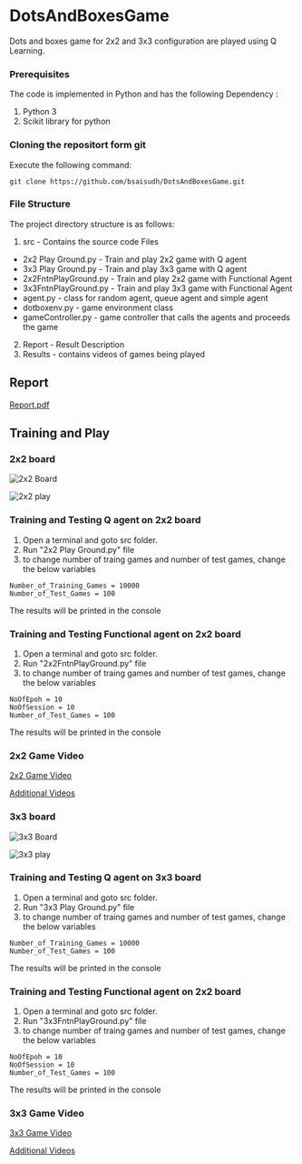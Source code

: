# DotsAndBoxesGame

Dots and boxes game for 2x2 and 3x3 configuration are played using Q Learning.

### Prerequisites

The code is implemented in Python and has the following Dependency :
1. Python 3
2. Scikit library for python

### Cloning the repositort form git

Execute the following command:
```
git clone https://github.com/bsaisudh/DotsAndBoxesGame.git
```

### File Structure

The project directory structure is as follows:
1. src - Contains the source code Files
  * 2x2 Play Ground.py - Train and play 2x2 game with Q agent
  * 3x3 Play Ground.py - Train and play 3x3 game with Q agent
  * 2x2FntnPlayGround.py - Train and play 2x2 game with Functional Agent
  * 3x3FntnPlayGround.py - Train and play 3x3 game with Functional Agent
  * agent.py - class for random agent, queue agent and simple agent
  * dotboxenv.py - game environment class
  * gameController.py - game controller that calls the agents and proceeds the game
2. Report - Result Description
3. Results - contains videos of games being played

## Report
[Report.pdf](https://github.com/bsaisudh/DotsAndBoxesGame/blob/master/Report/Report.pdf)

## Training and Play

### 2x2 board

![2x2 Board](https://github.com/bsaisudh/DotsAndBoxesGame/blob/master/Results/2x2Grid.png)

![2x2 play](https://github.com/bsaisudh/DotsAndBoxesGame/blob/master/Results/2x2Gif.gif)

### Training and Testing Q agent on 2x2 board
1. Open a terminal and goto src folder.
2. Run "2x2 Play Ground.py" file
3. to change number of traing games and number of test games, change the below variables
```
Number_of_Training_Games = 10000
Number_of_Test_Games = 100
```
The results will be printed in the console

### Training and Testing Functional agent on 2x2 board
1. Open a terminal and goto src folder.
2. Run "2x2FntnPlayGround.py" file
3. to change number of traing games and number of test games, change the below variables
```
NoOfEpoh = 10
NoOfSession = 10
Number_of_Test_Games = 100
```
The results will be printed in the console

### 2x2 Game Video

[2x2 Game Video](https://github.com/bsaisudh/DotsAndBoxesGame/blob/master/Results/2x2.avi)

[Additional Videos](https://github.com/bsaisudh/DotsAndBoxesGame/blob/master/Results)

### 3x3 board

![3x3 Board](https://github.com/bsaisudh/DotsAndBoxesGame/blob/master/Results/3x3Grid.png)

![3x3 play](https://github.com/bsaisudh/DotsAndBoxesGame/blob/master/Results/3x3Gif.gif)

### Training and Testing Q agent on 3x3 board
1. Open a terminal and goto src folder.
2. Run "3x3 Play Ground.py" file
3. to change number of traing games and number of test games, change the below variables
```
Number_of_Training_Games = 10000
Number_of_Test_Games = 100
```
The results will be printed in the console

### Training and Testing Functional agent on 2x2 board
1. Open a terminal and goto src folder.
2. Run "3x3FntnPlayGround.py" file
3. to change number of traing games and number of test games, change the below variables
```
NoOfEpoh = 10
NoOfSession = 10
Number_of_Test_Games = 100
```
The results will be printed in the console

### 3x3 Game Video
[3x3 Game Video](https://github.com/bsaisudh/DotsAndBoxesGame/blob/master/Results/3x3.avi)

[Additional Videos](https://github.com/bsaisudh/DotsAndBoxesGame/blob/master/Results)




